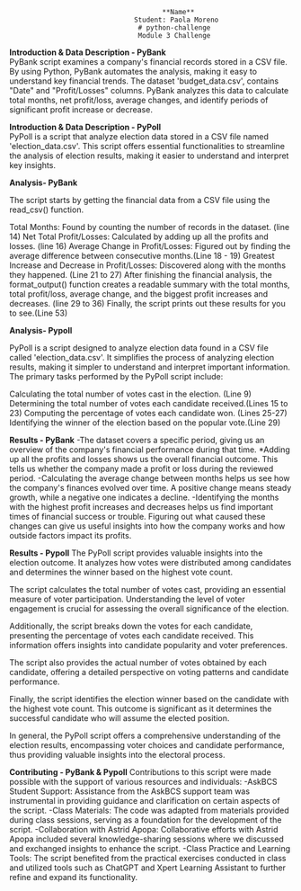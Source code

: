                                           **Name**
                                   Student: Paola Moreno
                                    # python-challenge
                                    Module 3 Challenge
                                    
 **Introduction & Data Description - PyBank**  
 PyBank script examines a company's financial records stored in a CSV file. By using Python, PyBank automates the analysis, making it easy to understand key financial trends. The dataset 'budget_data.csv', contains "Date" and "Profit/Losses" columns. PyBank analyzes this data to calculate total months, net profit/loss, average changes, and identify periods of significant profit increase or decrease.

**Introduction & Data Description - PyPoll**  
  PyPoll is a script that analyze election data stored in a CSV file named 'election_data.csv'. This script offers essential functionalities to streamline the analysis of election results, making it easier to understand and interpret key insights.
  
**Analysis- PyBank** 

The script starts by getting the financial data from a CSV file using the read_csv() function.

Total Months: Found by counting the number of records in the dataset. (line 14)
Net Total Profit/Losses: Calculated by adding up all the profits and losses. (line 16)
Average Change in Profit/Losses: Figured out by finding the average difference between consecutive months.(Line 18 - 19)
Greatest Increase and Decrease in Profit/Losses: Discovered along with the months they happened. (Line 21 to 27)
After finishing the financial analysis, the format_output() function creates a readable summary with the total months, total profit/loss, average change, and the biggest profit increases and decreases. (line 29 to 36)
Finally, the script prints out these results for you to see.(Line 53)

**Analysis- Pypoll** 

PyPoll is a script designed to analyze election data found in a CSV file called 'election_data.csv'. It simplifies the process of analyzing election results, making it simpler to understand and interpret important information.
The primary tasks performed by the PyPoll script include:

Calculating the total number of votes cast in the election. (Line 9)
Determining the total number of votes each candidate received.(Lines 15 to 23)
Computing the percentage of votes each candidate won. (Lines 25-27)
Identifying the winner of the election based on the popular vote.(Line 29)


**Results - PyBank** 
-The dataset covers a specific period, giving us an overview of the company's financial performance during that time.
*Adding up all the profits and losses shows us the overall financial outcome. This tells us whether the company made a profit or loss during the reviewed period.
-Calculating the average change between months helps us see how the company's finances evolved over time. A positive change means steady growth, while a negative one indicates a decline.
-Identifying the months with the highest profit increases and decreases helps us find important times of financial success or trouble. Figuring out what caused these changes can give us useful insights into how the company works and how outside factors impact its profits.

**Results - Pypoll** 
The PyPoll script provides valuable insights into the election outcome. It analyzes how votes were distributed among candidates and determines the winner based on the highest vote count.

The script calculates the total number of votes cast, providing an essential measure of voter participation. Understanding the level of voter engagement is crucial for assessing the overall significance of the election.

Additionally, the script breaks down the votes for each candidate, presenting the percentage of votes each candidate received. This information offers insights into candidate popularity and voter preferences.

The script also provides the actual number of votes obtained by each candidate, offering a detailed perspective on voting patterns and candidate performance.

Finally, the script identifies the election winner based on the candidate with the highest vote count. This outcome is significant as it determines the successful candidate who will assume the elected position.

In general, the PyPoll script offers a comprehensive understanding of the election results, encompassing voter choices and candidate performance, thus providing valuable insights into the electoral process.

**Contributing - PyBank & Pypoll** 
Contributions to this script were made possible with the support of various resources and individuals:
-AskBCS Student Support: Assistance from the AskBCS support team was instrumental in providing guidance and clarification on certain aspects of the script.
-Class Materials: The code was adapted from materials provided during class sessions, serving as a foundation for the development of the script.
-Collaboration with Astrid Apopa: Collaborative efforts with Astrid Apopa included several knowledge-sharing sessions where we discussed and exchanged insights to enhance the script.
-Class Practice and Learning Tools: The script benefited from the practical exercises conducted in class and utilized tools such as ChatGPT and Xpert Learning Assistant to further refine and expand its functionality.



